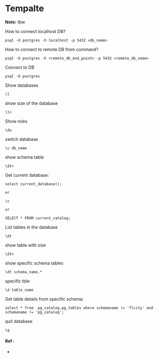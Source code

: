# Tempalte

**Note:** tbw



How to connect localhost DB?
```
psql -U postgres -h localhost -p 5432 <db_name>
```


How to connect to remote DB from command?
```
psql -U postgres -h <remote_db_end_point> -p 5432 <remote_db_name>
```



Connect to DB
```
psql -U postgres
```


Show databases
```
\l
```



show size of the database
```
\l+
```



Show roles
```
\du
```



switch database
```
\c db_name
```



show schema table
```
\dt+
```



Get current database:
```
select current_database();

or 

\c

or

SELECT * FROM current_catalog;
```





List tables in the database
```
\dt
```



show table with size
```
\dt+
```



show specific schema tables
```
\dt schema_name.* 
```


specific tble
```
\d table_name
```


Get table details from specific schema:
```
select * from  pg_catalog.pg_tables where schemaname != 'flcity' and schemaname != 'pg_catalog';
```



quit database
```
\q
```

#### Ref :

  * []()
